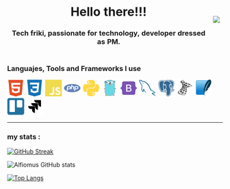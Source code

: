 <div id="header" align="left">
	<table style="border: hidden">
		<tr style="border: hidden">
			<td style="border: hidden" colspan="70" align="center">
				<h1 align="center">Hello there!!!</hi>
				<h3 align="center">Tech friki, passionate for technology, developer dressed as PM. </h3>
			</td>
			<td sstyle="border: hidden" colspan="30" align="center">
				<img src="https://abrakadabra.fun/uploads/posts/2022-01/1643104138_1-abrakadabra-fun-p-oboi-dlya-programmistov-na-telefon-1.jpg" width="200" />
			</td>
		</tr>
	</table>
</div>

<div align="left">
	<h3>Languajes, Tools and Frameworks I use</h3>
	<div>
		<img src="https://github.com/devicons/devicon/blob/master/icons/html5/html5-plain.svg" title="Html5" **alt="Html5" width="40" height="40" />
		<img src="https://github.com/devicons/devicon/blob/master/icons/css3/css3-plain.svg" title="CSS3" **alt="CSS3" width="40" height="40" />
		<img src="https://github.com/devicons/devicon/blob/master/icons/javascript/javascript-plain.svg" title="JS" **alt="JS" width="40" height="40" />
		<img src="https://github.com/devicons/devicon/blob/master/icons/php/php-plain.svg" title="PHP" **alt="PHP" width="40" height="40" />
		<img src="https://github.com/devicons/devicon/blob/master/icons/python/python-plain.svg" title="Python" **alt="Python" width="40" height="40" />
		<img src="https://github.com/devicons/devicon/blob/master/icons/go/go-original.svg" title="Go" **alt="Go" width="40" height="40" />
		<img src="https://github.com/devicons/devicon/blob/master/icons/bootstrap/bootstrap-plain.svg" title="Bootstrap" **alt="Bootstrap" width="40" height="40" />
		<img src="https://github.com/devicons/devicon/blob/master/icons/mysql/mysql-plain.svg" title="MySql" **alt="MySql" width="40" height="40" />
		<img src="https://github.com/devicons/devicon/blob/master/icons/postgresql/postgresql-plain.svg" title="PostgreSql" **alt="PostgreSql" width="40" height="40" />
		<img src="https://github.com/devicons/devicon/blob/master/icons/microsoftsqlserver/microsoftsqlserver-plain.svg" title="MsSql" **alt="MsSql" width="40" height="40" />
		<img src="https://github.com/devicons/devicon/blob/master/icons/sqlite/sqlite-original.svg" title="Sqlite" **alt="Sqlite" width="40" height="40" />
		<img src="https://github.com/devicons/devicon/blob/master/icons/trello/trello-plain.svg" title="Trello" **alt="Trello" width="40" height="40" />
		<img src="https://github.com/devicons/devicon/blob/master/icons/jira/jira-plain.svg" title="Jira" **alt="Jira" width="40" height="40" />
	</div>
</div>

---
### my stats :

[![GitHub Streak](https://streak-stats.demolab.com?user=alfiomus&theme=merko&border_radius=1.3&date_format=M%20j%5B%2C%20Y%5D)](https://git.io/streak-stats)

![Alfiomus GitHub stats](https://github-readme-stats.vercel.app/api?username=alfiomus&show_icons=true&theme=merko&count_private=true) 
<!-- 
theme para los stats:  dark, radical, merko, gruvbox, tokyonight, onedark, cobalt, synthwave, highcontrast, dracula
-->

[![Top Langs](https://github-readme-stats.vercel.app/api/top-langs/?username=alfiomus&theme=merko&langs_count=10)](https://github.com/anuraghazra/github-readme-stats)


<!--
**alfiomus/alfiomus** is a ✨ _special_ ✨ repository because its `README.md` (this file) appears on your GitHub profile.

Here are some ideas to get you started:

- 🔭 I’m currently working on ...
- 🌱 I’m currently learning ...
- 👯 I’m looking to collaborate on ...
- 🤔 I’m looking for help with ...
- 💬 Ask me about ...
- 📫 How to reach me: ...
- 😄 Pronouns: ...
- ⚡ Fun fact: ...
-->

